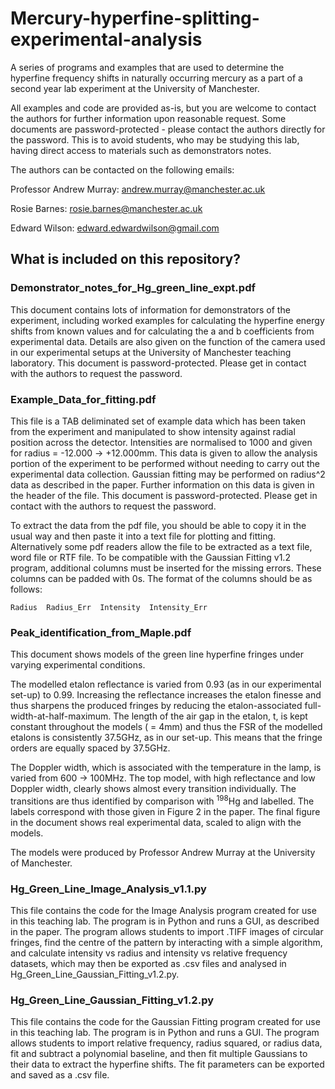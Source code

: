 # Mercury-hyperfine-splitting-experimental-analysis
A series of programs and examples that are used to determine the hyperfine frequency shifts in naturally occurring mercury as a part of a second year lab experiment at the University of Manchester.

All examples and code are provided as-is, but you are welcome to contact the authors for further information upon reasonable request. Some documents are password-protected - please contact the authors directly for the password. This is to avoid students, who may be studying this lab, having direct access to materials such as demonstrators notes. 

The authors can be contacted on the following emails:

Professor Andrew Murray: andrew.murray@manchester.ac.uk

Rosie Barnes: rosie.barnes@manchester.ac.uk

Edward Wilson: edward.edwardwilson@gmail.com

## What is included on this repository?

### Demonstrator_notes_for_Hg_green_line_expt.pdf
This document contains lots of information for demonstrators of the experiment, including worked examples for calculating the hyperfine energy shifts from known values and for calculating the a and b coefficients from experimental data. Details are also given on the function of the camera used in our experimental setups at the University of Manchester teaching laboratory. This document is password-protected. Please get in contact with the authors to request the password.

### Example_Data_for_fitting.pdf
This file is a TAB deliminated set of example data which has been taken from the experiment and manipulated to show intensity against radial position across the detector. Intensities are normalised to 1000 and given for radius = -12.000 -> +12.000mm. This data is given to allow the analysis portion of the experiment to be performed without needing to carry out the experimental data collection. Gaussian fitting may be performed on radius^2 data as described in the paper. Further information on this data is given in the header of the file. This document is password-protected. Please get in contact with the authors to request the password.

To extract the data from the pdf file, you should be able to copy it in the usual way and then paste it into a text file for plotting and fitting. Alternatively some pdf readers allow the file to be extracted as a text 
file, word file or RTF file. To be compatible with the Gaussian Fitting v1.2 program, additional columns must be inserted for the missing errors. These columns can be padded with 0s. The format of the columns should be as follows:
    
    Radius  Radius_Err  Intensity  Intensity_Err

### Peak_identification_from_Maple.pdf
This document shows models of the green line hyperfine fringes under varying experimental conditions.

The modelled etalon reflectance is varied from 0.93 (as in our experimental set-up) to 0.99. Increasing the reflectance increases the etalon finesse and thus sharpens the produced fringes by reducing the etalon-associated full-width-at-half-maximum. The length of the air gap in the etalon, t, is kept constant throughout the models ( = 4mm) and thus the FSR of the modelled etalons is consistently 37.5GHz, as in our set-up. This means that the fringe orders are equally spaced by 37.5GHz. 

The Doppler width, which is associated with the temperature in the lamp, is varied from 600 -> 100MHz. The top model, with high reflectance and low Doppler width, clearly shows almost every transition individually. The transitions are thus identified by comparison with <sup>198</sup>Hg and labelled. The labels correspond with those given in Figure 2 in the paper. The final figure in the document shows real experimental data, scaled to align with the models. 

The models were produced by Professor Andrew Murray at the University of Manchester.

### Hg_Green_Line_Image_Analysis_v1.1.py
This file contains the code for the Image Analysis program created for use in this teaching lab. The program is in Python and runs a GUI, as described in the paper. The program allows students to import .TIFF images of circular fringes, find the centre of the pattern by interacting with a simple algorithm, and calculate intensity vs radius and intensity vs relative frequency datasets, which may then be exported as .csv files and analysed in Hg_Green_Line_Gaussian_Fitting_v1.2.py.

### Hg_Green_Line_Gaussian_Fitting_v1.2.py
This file contains the code for the Gaussian Fitting program created for use in this teaching lab. The program is in Python and runs a GUI. The program allows students to import relative frequency, radius squared, or radius data, fit and subtract a polynomial baseline, and then fit multiple Gaussians to their data to extract the hyperfine shifts. The fit parameters can be exported and saved as a .csv file.
